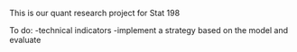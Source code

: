 ﻿This is our quant research project for Stat 198

To do:
-technical indicators
-implement a strategy based on the model and evaluate
